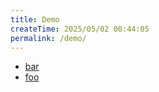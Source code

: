 ```yaml
---
title: Demo
createTime: 2025/05/02 00:44:05
permalink: /demo/
---
```


- [bar](./bar.md)
- [foo](./foo.md)
